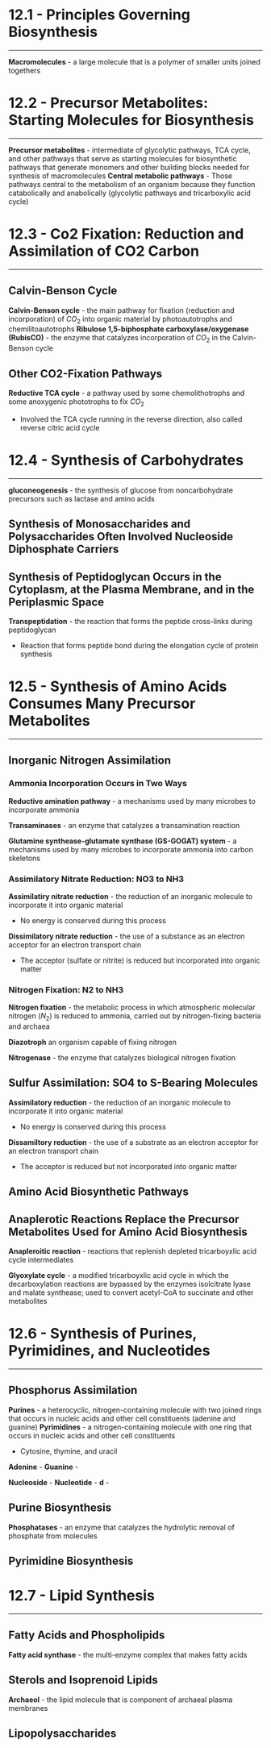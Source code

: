 # 12.1 - Principles Governing Biosynthesis

---
**Macromolecules** - a large molecule that is a polymer of smaller units joined togethers



# 12.2 - Precursor Metabolites: Starting Molecules for Biosynthesis

---


**Precursor metabolites** - intermediate of glycolytic pathways, TCA cycle, and other pathways that serve as starting molecules for biosynthetic pathways that generate monomers and other building blocks needed for synthesis of macromolecules
**Central metabolic pathways** - Those pathways central to the metabolism of an organism because they function catabolically and anabolically (glycolytic pathways and tricarboxylic acid cycle)



# 12.3 - Co2 Fixation: Reduction and Assimilation of CO2 Carbon

---
## Calvin-Benson Cycle

**Calvin-Benson cycle** - the main pathway for fixation (reduction and incorporation) of $CO_2$ into organic material by photoautotrophs and chemilitoautotrophs
**Ribulose 1,5-biphosphate carboxylase/oxygenase (RubisCO)** - the enzyme that catalyzes incorporation of $CO_2$ in the Calvin-Benson cycle

## Other CO2-Fixation Pathways

**Reductive TCA cycle** - a pathway used by some chemolithotrophs and some anoxygenic phototrophs to fix $CO_2$
- Involved the TCA cycle running in the reverse direction, also called reverse citric acid cycle


# 12.4 - Synthesis of Carbohydrates

---
**gluconeogenesis** - the synthesis of glucose from noncarbohydrate precursors such as lactase and amino acids


## Synthesis of Monosaccharides and Polysaccharides Often Involved Nucleoside Diphosphate Carriers
## Synthesis of Peptidoglycan Occurs in the Cytoplasm, at the Plasma Membrane, and in the Periplasmic Space

**Transpeptidation** - the reaction that forms the peptide cross-links during peptidoglycan
- Reaction that forms peptide bond during the elongation cycle of protein synthesis
# 12.5 - Synthesis of Amino Acids Consumes Many Precursor Metabolites

---
## Inorganic Nitrogen Assimilation
### Ammonia Incorporation Occurs in Two Ways

**Reductive amination pathway** - a mechanisms used by many microbes to incorporate ammonia

**Transaminases** - an enzyme that catalyzes a transamination reaction

**Glutamine synthease-glutamate synthase (GS-GOGAT) system** - a mechanisms used by many microbes to incorporate ammonia into carbon skeletons

### Assimilatory Nitrate Reduction: NO3 to NH3

**Assimilatiry nitrate reduction** - the reduction of an inorganic molecule to incorporate it into organic material
- No energy is conserved during this process

**Dissimilatory nitrate reduction** - the use of a substance as an electron acceptor for an electron transport chain
- The acceptor (sulfate or nitrite) is reduced but incorporated into organic matter

### Nitrogen Fixation: N2 to NH3

**Nitrogen fixation** - the metabolic process in which atmospheric molecular nitrogen ($N_2$) is reduced to ammonia, carried out by nitrogen-fixing bacteria and archaea

**Diazotroph** an organism capable of fixing nitrogen

**Nitrogenase** - the enzyme that catalyzes biological nitrogen fixation


## Sulfur Assimilation: SO4 to S-Bearing Molecules

**Assimilatory reduction** - the reduction of an inorganic molecule to incorporate it into organic material
- No energy is conserved during this process

**Dissamiltory reduction** - the use of a substrate as an electron acceptor for an electron transport chain
- The acceptor is reduced but not incorporated into organic matter

## Amino Acid Biosynthetic Pathways
## Anaplerotic Reactions Replace the Precursor Metabolites Used for Amino Acid Biosynthesis

**Anapleroitic reaction** - reactions that replenish depleted tricarboyxlic acid cycle intermediates

**Glyoxylate cycle** - a modified tricarboyxlic acid cycle in which the decarboxylation reactions are bypassed by the enzymes isolcitrate lyase and malate synthease; used to convert acetyl-CoA to succinate and other metabolites

# 12.6 - Synthesis of Purines, Pyrimidines, and Nucleotides

---
## Phosphorus Assimilation

**Purines** - a heterocyclic, nitrogen-containing molecule with two joined rings that occurs in nucleic acids and other cell constituents (adenine and guanine)
**Pyrimidines** - a nitrogen-containing molecule with one ring that occurs in nucleic acids and other cell constituents
- Cytosine, thymine, and uracil


**Adenine** - 
**Guanine** - 

**Nucleoside** - 
**Nucleotide** - 
**d** - 

## Purine Biosynthesis

**Phosphatases** - an enzyme that catalyzes the hydrolytic removal of phosphate from molecules

## Pyrimidine Biosynthesis

# 12.7 - Lipid Synthesis

---
## Fatty Acids and Phospholipids

**Fatty acid synthase** - the multi-enzyme complex that makes fatty acids
## Sterols and Isoprenoid Lipids

**Archaeol** - the lipid molecule that is component of archaeal plasma membranes

## Lipopolysaccharides

